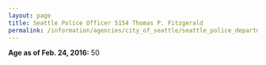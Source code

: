 ```yaml
---
layout: page
title: Seattle Police Officer 5154 Thomas P. Fitzgerald
permalink: /information/agencies/city_of_seattle/seattle_police_department/copbook/5154/
---
```


**Age as of Feb. 24, 2016:** 50
